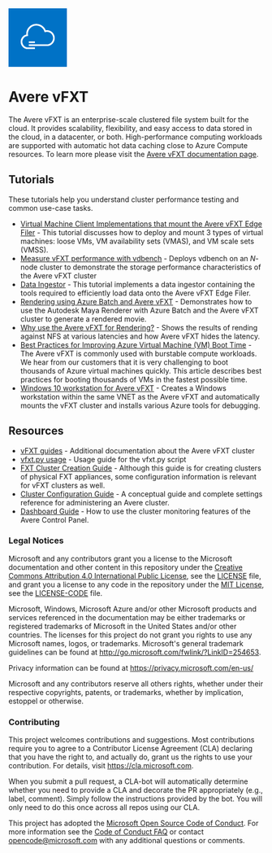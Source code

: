 <img src="docs/images/avere_vfxt.png">

# Avere vFXT  

The Avere vFXT is an enterprise-scale clustered file system built for the cloud. It provides scalability, flexibility, and easy access to data stored in the cloud, in a datacenter, or both. High-performance computing workloads are supported with automatic hot data caching close to Azure Compute resources.  To learn more please visit the [Avere vFXT documentation page](http://aka.ms/averedocs).

## Tutorials

These tutorials help you understand cluster performance testing and common use-case tasks.

  * [Virtual Machine Client Implementations that mount the Avere vFXT Edge Filer](docs/clients.md) - This tutorial discusses how to deploy and mount 3 types of virtual machines: loose VMs, VM availability sets (VMAS), and VM scale sets (VMSS).
  * [Measure vFXT performance with vdbench](docs/vdbench.md) - Deploys vdbench on an *N*-node cluster to demonstrate the storage performance characteristics of the Avere vFXT cluster
  * [Data Ingestor](docs/data_ingestor.md) - This tutorial implements a data ingestor containing the tools required to efficiently load data onto the Avere vFXT Edge Filer.
  * [Rendering using Azure Batch and Avere vFXT](docs/maya_azure_batch_avere_vfxt_demo.md) - Demonstrates how to use the Autodesk Maya Renderer with Azure Batch and the Avere vFXT cluster to generate a rendered movie.
  * [Why use the Avere vFXT for Rendering?](docs/why_avere_for_rendering.md) - Shows the results of rending against NFS at various latencies and how Avere vFXT hides the latency.
  * [Best Practices for Improving Azure Virtual Machine (VM) Boot Time](docs/azure_vm_provision_best_practices.md) - The Avere vFXT is commonly used with burstable compute workloads. We hear from our customers that it is very challenging to boot thousands of Azure virtual machines quickly. This article describes best practices for booting thousands of VMs in the fastest possible time.
  * [Windows 10 workstation for Avere vFXT](docs/windows_10_avere_vfxt_mounted_workstation.md) - Creates a Windows workstation within the same VNET as the Avere vFXT and automatically mounts the vFXT cluster and installs various Azure tools for debugging.
  
## Resources
  * [vFXT guides](http://library.averesystems.com/#vfxt) - Additional documentation about the Avere vFXT cluster
  * [vfxt.py usage](http://library.averesystems.com/#vfxt) - Usage guide for the vfxt.py script  
  * [FXT Cluster Creation Guide](http://library.averesystems.com/#fxt_cluster) - Although this guide is for creating clusters of physical FXT appliances, some configuration information is relevant for vFXT clusters as well. 
  * [Cluster Configuration Guide](http://library.averesystems.com/#operations) - A conceptual guide and complete settings reference for administering an Avere cluster. 
  * [Dashboard Guide](http://library.averesystems.com/#operations) - How to use the cluster monitoring features of the Avere Control Panel.

### Legal Notices

Microsoft and any contributors grant you a license to the Microsoft documentation and other content
in this repository under the [Creative Commons Attribution 4.0 International Public License](https://creativecommons.org/licenses/by/4.0/legalcode),
see the [LICENSE](LICENSE) file, and grant you a license to any code in the repository under the [MIT License](https://opensource.org/licenses/MIT), see the
[LICENSE-CODE](LICENSE-CODE) file.

Microsoft, Windows, Microsoft Azure and/or other Microsoft products and services referenced in the documentation
may be either trademarks or registered trademarks of Microsoft in the United States and/or other countries.
The licenses for this project do not grant you rights to use any Microsoft names, logos, or trademarks.
Microsoft's general trademark guidelines can be found at http://go.microsoft.com/fwlink/?LinkID=254653.

Privacy information can be found at https://privacy.microsoft.com/en-us/

Microsoft and any contributors reserve all others rights, whether under their respective copyrights, patents,
or trademarks, whether by implication, estoppel or otherwise.

### Contributing

This project welcomes contributions and suggestions.  Most contributions require you to agree to a
Contributor License Agreement (CLA) declaring that you have the right to, and actually do, grant us
the rights to use your contribution. For details, visit https://cla.microsoft.com.

When you submit a pull request, a CLA-bot will automatically determine whether you need to provide
a CLA and decorate the PR appropriately (e.g., label, comment). Simply follow the instructions
provided by the bot. You will only need to do this once across all repos using our CLA.

This project has adopted the [Microsoft Open Source Code of Conduct](https://opensource.microsoft.com/codeofconduct/).
For more information see the [Code of Conduct FAQ](https://opensource.microsoft.com/codeofconduct/faq/) or
contact [opencode@microsoft.com](mailto:opencode@microsoft.com) with any additional questions or comments.
